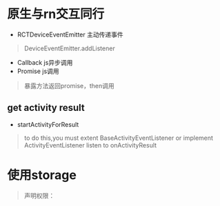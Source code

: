 # 原生与rn交互同行
* RCTDeviceEventEmitter  主动传递事件
> DeviceEventEmitter.addListener
* Callback js异步调用
* Promise js调用
> 暴露方法返回promise，then调用

## get activity result
* startActivityForResult
> to do this,you must extent BaseActivityEventListener or implement ActivityEventListener
> listen to onActivityResult

# 使用storage
> 声明权限：<uses-permission android:name="android.permission.READ_EXTERNAL_STORAGE" />